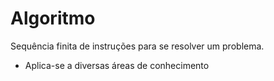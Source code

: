 # Algoritmo

Sequência finita de instruções para se resolver um problema.

* Aplica-se a diversas áreas de conhecimento
